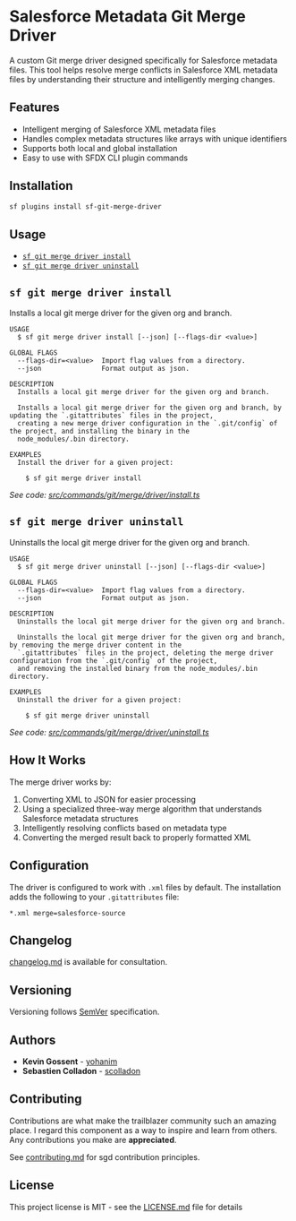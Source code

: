 # Salesforce Metadata Git Merge Driver

A custom Git merge driver designed specifically for Salesforce metadata files. This tool helps resolve merge conflicts in Salesforce XML metadata files by understanding their structure and intelligently merging changes.

## Features

- Intelligent merging of Salesforce XML metadata files
- Handles complex metadata structures like arrays with unique identifiers
- Supports both local and global installation
- Easy to use with SFDX CLI plugin commands

## Installation

```bash
sf plugins install sf-git-merge-driver
```

## Usage

<!-- commands -->
* [`sf git merge driver install`](#sf-git-merge-driver-install)
* [`sf git merge driver uninstall`](#sf-git-merge-driver-uninstall)

## `sf git merge driver install`

Installs a local git merge driver for the given org and branch.

```
USAGE
  $ sf git merge driver install [--json] [--flags-dir <value>]

GLOBAL FLAGS
  --flags-dir=<value>  Import flag values from a directory.
  --json               Format output as json.

DESCRIPTION
  Installs a local git merge driver for the given org and branch.

  Installs a local git merge driver for the given org and branch, by updating the `.gitattributes` files in the project,
  creating a new merge driver configuration in the `.git/config` of the project, and installing the binary in the
  node_modules/.bin directory.

EXAMPLES
  Install the driver for a given project:

    $ sf git merge driver install
```

_See code: [src/commands/git/merge/driver/install.ts](https://github.com/scolladon/sf-git-merge-driver/blob/main/src/commands/git/merge/driver/install.ts)_

## `sf git merge driver uninstall`

Uninstalls the local git merge driver for the given org and branch.

```
USAGE
  $ sf git merge driver uninstall [--json] [--flags-dir <value>]

GLOBAL FLAGS
  --flags-dir=<value>  Import flag values from a directory.
  --json               Format output as json.

DESCRIPTION
  Uninstalls the local git merge driver for the given org and branch.

  Uninstalls the local git merge driver for the given org and branch, by removing the merge driver content in the
  `.gitattributes` files in the project, deleting the merge driver configuration from the `.git/config` of the project,
  and removing the installed binary from the node_modules/.bin directory.

EXAMPLES
  Uninstall the driver for a given project:

    $ sf git merge driver uninstall
```

_See code: [src/commands/git/merge/driver/uninstall.ts](https://github.com/scolladon/sf-git-merge-driver/blob/main/src/commands/git/merge/driver/uninstall.ts)_
<!-- commandsstop -->


## How It Works

The merge driver works by:
1. Converting XML to JSON for easier processing
2. Using a specialized three-way merge algorithm that understands Salesforce metadata structures
3. Intelligently resolving conflicts based on metadata type
4. Converting the merged result back to properly formatted XML

## Configuration

The driver is configured to work with `.xml` files by default. The installation adds the following to your `.gitattributes` file:

```
*.xml merge=salesforce-source
```

## Changelog

[changelog.md](CHANGELOG.md) is available for consultation.

## Versioning

Versioning follows [SemVer](http://semver.org/) specification.

## Authors

- **Kevin Gossent** - [yohanim](https://github.com/yohanim)
- **Sebastien Colladon** - [scolladon](https://github.com/scolladon)

## Contributing

Contributions are what make the trailblazer community such an amazing place. I regard this component as a way to inspire and learn from others. Any contributions you make are **appreciated**.

See [contributing.md](CONTRIBUTING.md) for sgd contribution principles.

## License

This project license is MIT - see the [LICENSE.md](LICENSE.md) file for details
